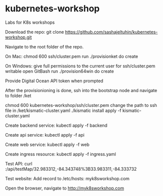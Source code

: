 # kubernetes-workshop
Labs for K8s workshops

Download the repo:
git clone https://github.com/sashajeltuhin/kubernetes-workshop.git

Navigate to the root folder of the repo.

On Mac:
  chmod 600 ssh/cluster.pem
  run ./provisionket do create

On Windows:
  give full permissions to the current user for ssh/cluster.pem writable 
  open GitBash
  run ./provision64win do create
  
Provide Digital Ocean API token when prompted  
  
After the provisionioning is done, ssh into the bootstrap node and navigate to folder /ket


chmod 600 kubernetes-workshop/ssh/cluster.pem
change the path to ssh file in  /ket/kismatic-cluster.yaml
./kismatic install apply -f kismatic-cluster.yaml


Create backend service:
kubectl apply -f backend

Create api service:
kubectl apply -f api

Create web service:
kubectl apply -f web


Create ingress resource:
kubectl apply -f ingress.yaml




Test API:
curl <Ip of worker1>:<NodePort of geo-api-svc>/api/testMap/32.983312,-84.343748%3B33.983311,-84.333732


Test website:
Add record to /etc/hosts:
<Ip of worker1>	myk8sworkshop.com

Open the browser, navigate to http://myk8sworkshop.com
